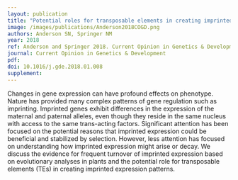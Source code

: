 ```yaml
---
layout: publication
title: "Potential roles for transposable elements in creating imprinted expression"
image: /images/publications/Anderson2018COGD.png
authors: Anderson SN, Springer NM
year: 2018
ref: Anderson and Springer 2018. Current Opinion in Genetics & Development.
journal: Current Opinion in Genetics & Development
pdf: 
doi: 10.1016/j.gde.2018.01.008
supplement: 
---
```


Changes in gene expression can have profound effects on phenotype. Nature has provided 
many complex patterns of gene regulation such as imprinting. Imprinted genes exhibit 
differences in the expression of the maternal and paternal alleles, even though they reside 
in the same nucleus with access to the same trans-acting factors. Significant attention has 
been focused on the potential reasons that imprinted expression could be beneficial and 
stabilized by selection. However, less attention has focused on understanding how 
imprinted expression might arise or decay. We discuss the evidence for frequent turnover of 
imprinted expression based on evolutionary analyses in plants and the potential role for 
transposable elements (TEs) in creating imprinted expression patterns.
